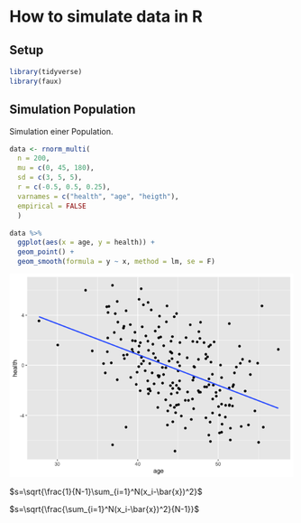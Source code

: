# How to simulate data in R

## Setup

``` r
library(tidyverse)
library(faux)
```

## Simulation Population

Simulation einer Population.

``` r
data <- rnorm_multi(
  n = 200, 
  mu = c(0, 45, 180),
  sd = c(3, 5, 5),
  r = c(-0.5, 0.5, 0.25), 
  varnames = c("health", "age", "heigth"),
  empirical = FALSE
  )
```

``` r
data %>% 
  ggplot(aes(x = age, y = health)) +
  geom_point() +
  geom_smooth(formula = y ~ x, method = lm, se = F)
```

![](simulate_data_files/figure-markdown_mmd/unnamed-chunk-1-1.png)

$s=\sqrt{\frac{1}{N-1}\sum_{i=1}^N(x_i-\bar{x})^2}$

$s=\sqrt{\frac{\sum_{i=1}^N(x_i-\bar{x})^2}{N-1}}$
